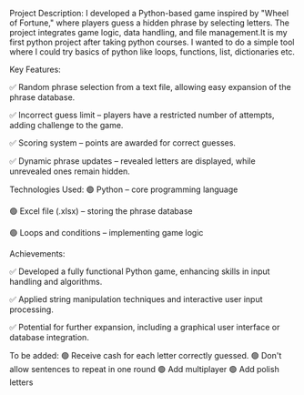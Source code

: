 Project Description:
I developed a Python-based game inspired by "Wheel of Fortune," where players guess a hidden phrase by selecting letters. The project integrates game logic, data handling, and file management.It is my first python project after taking python courses. I wanted to do a simple tool where I could try basics of python like loops, functions, list, dictionaries etc.

Key Features:

✅ Random phrase selection from a text file, allowing easy expansion of the phrase database.

✅ Incorrect guess limit – players have a restricted number of attempts, adding challenge to the game.

✅ Scoring system – points are awarded for correct guesses.

✅ Dynamic phrase updates – revealed letters are displayed, while unrevealed ones remain hidden.

Technologies Used:
🟢 Python – core programming language

🟢 Excel file (.xlsx) – storing the phrase database

🟢 Loops and conditions – implementing game logic


Achievements:

✅ Developed a fully functional Python game, enhancing skills in input handling and algorithms.

✅ Applied string manipulation techniques and interactive user input processing.

✅ Potential for further expansion, including a graphical user interface or database integration.


To be added:
🟢 Receive cash for each letter correctly guessed.
🟢 Don't allow sentences to repeat in one round
🟢 Add multiplayer
🟢 Add polish letters


